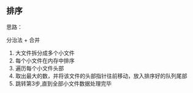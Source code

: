 ## 排序

思路：

分治法 +  合并

1. 大文件拆分成多个小文件
2. 每个小文件在内存中排序
3. 遍历每个小文件头部
4. 取出最大的数，并将该文件的头部指针往前移动，放入排序好的队列尾部
5. 跳转第3步,直到全部小文件数据处理完毕

